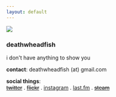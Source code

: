 ```yaml
---
layout: default
---
```

![](../assets/'-'.jpg)

### deathwheadfish  


i don't have anything to show you  

**contact**: deathwheadfish (at) gmail.com   

**social things**:  
~~[twitter]()~~ . ~~[flickr]()~~ . [instagram](http://instagr.am/deathwheadfish) . [last.fm](http://last.fm/user/deathwheadfish) . ~~[steam]()~~
